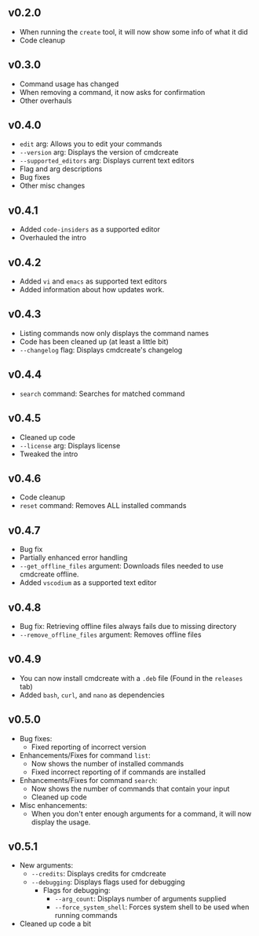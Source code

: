 ## v0.2.0
- When running the `create` tool, it will now show some info of what it did
- Code cleanup

## v0.3.0
- Command usage has changed
- When removing a command, it now asks for confirmation
- Other overhauls

## v0.4.0
- `edit` arg: Allows you to edit your commands
- `--version` arg: Displays the version of cmdcreate
- `--supported_editors` arg: Displays current text editors
- Flag and arg descriptions
- Bug fixes
- Other misc changes

## v0.4.1
- Added `code-insiders` as a supported editor
- Overhauled the intro

## v0.4.2
- Added `vi` and `emacs` as supported text editors
- Added information about how updates work.

## v0.4.3
- Listing commands now only displays the command names
- Code has been cleaned up (at least a little bit)
- `--changelog` flag: Displays cmdcreate's changelog

## v0.4.4
- `search` command: Searches for matched command

## v0.4.5
- Cleaned up code
- `--license` arg: Displays license
- Tweaked the intro

## v0.4.6
- Code cleanup
- `reset` command: Removes ALL installed commands

## v0.4.7
- Bug fix
- Partially enhanced error handling
- `--get_offline_files` argument: Downloads files needed to use cmdcreate offline.
- Added `vscodium` as a supported text editor

## v0.4.8
- Bug fix: Retrieving offline files always fails due to missing directory
- `--remove_offline_files` argument: Removes offline files

## v0.4.9
- You can now install cmdcreate with a `.deb` file (Found in the `releases` tab)
- Added `bash`, `curl`, and `nano` as dependencies

## v0.5.0
- Bug fixes:
    - Fixed reporting of incorrect version
- Enhancements/Fixes for command `list`:
    - Now shows the number of installed commands
    - Fixed incorrect reporting of if commands are installed
- Enhancements/Fixes for command `search`:
    - Now shows the number of commands that contain your input
    - Cleaned up code
- Misc enhancements:
    - When you don't enter enough arguments for a command, it will now display the usage.

## v0.5.1
- New arguments:
    - `--credits`: Displays credits for cmdcreate
    - `--debugging`: Displays flags used for debugging
        - Flags for debugging:
            - `--arg_count`: Displays number of arguments supplied
            - `--force_system_shell`: Forces system shell to be used when running commands
- Cleaned up code a bit
